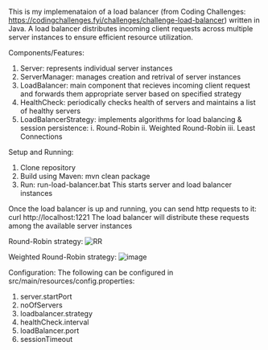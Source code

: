 This is my implemenataion of a load balancer (from Coding Challenges: https://codingchallenges.fyi/challenges/challenge-load-balancer) written in Java. A load balancer
distributes incoming client requests across multiple server instances to ensure efficient resource utilization.

Components/Features:
1. Server: represents individual server instances
2. ServerManager: manages creation and retrival of server instances
3. LoadBalancer: main component that recieves incoming client request and forwards them appropriate server based on specified strategy
4. HealthCheck: periodically checks health of servers and maintains a list of healthy servers
5. LoadBalancerStrategy: implements algorithms for load balancing & session persistence:
	i. Round-Robin
	ii. Weighted Round-Robin
	iii. Least Connections

Setup and Running:
1. Clone repository
2. Build using Maven: mvn clean package
3. Run: run-load-balancer.bat
This starts server and load balancer instances

Once the load balancer is up and running, you can send http requests to it:
curl http://localhost:1221
The load balancer will distribute these requests among the available server instances

Round-Robin strategy:
![RR](https://github.com/user-attachments/assets/bfae43fe-5af8-47e3-b5bf-f176f80915fd)

Weighted Round-Robin strategy:
![image](https://github.com/user-attachments/assets/f9d48547-67d1-44fd-aad5-fc477b354248)

Configuration: The following can be configured in src/main/resources/config.properties:
1. server.startPort
2. noOfServers
3. loadbalancer.strategy
4. healthCheck.interval
5. loadBalancer.port
6. sessionTimeout


